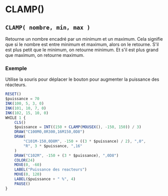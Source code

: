 # CLAMP()

## `CLAMP( nombre, min, max )`

Retourne un nombre encadré par un minimum et un maximum.
Cela signifie que si le nombre est entre minimum et maximum, alors on le retourne. S'il est plus petit que le minimum, on retourne minimum. Et s'il est plus grand que maximum, on retourne maximum.

### Exemple

Utilise la souris pour déplacer le bouton pour augmenter la puissance des réacteurs.

```ts
RESET()
$puissance = 70
INK(100, 5, 3, 0)
INK(101, 10, 7, 0)
INK(102, 15, 10, 0)
WHILE 1 {
    CLS()
    $puissance = INT((150 + CLAMP(MOUSEX(), -150, 150)) / 3)
    DRAW("C100M0,0R300,16M150,0D8")
    DRAW(
        "C101M-150,0D8M", -150 + ((3 * $puissance) / 2), ",0",
        "R", 3 * $puissance, ",16"
    )
    DRAW("C102M", -150 + (3 * $puissance), ",0D8")
    COLOR(24)
    MOVE(0, -60)
    LABEL("Puissance des reacteurs")
    MOVE(0, 120)
    LABEL($puissance + " %", 4)
    PAUSE()
}
```
